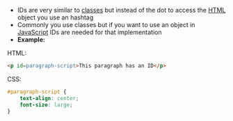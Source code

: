 - IDs are very similar to [classes](classes.md) but instead of the dot to access the [HTML](contents-html.md) object you use an hashtag
- Commonly you use classes but if you want to use an object in [JavaScript](contents-javascript.md) IDs are needed for that implementation
- **Example:**

HTML:
```html
<p id=paragraph-script>This paragraph has an ID</p>
```

CSS:
```css
#paragraph-script {
    text-align: center;
    font-size: large;
}
```